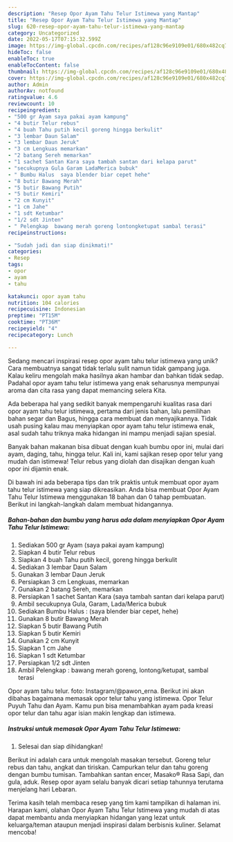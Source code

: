 ```yaml
---
description: "Resep Opor Ayam Tahu Telur Istimewa yang Mantap"
title: "Resep Opor Ayam Tahu Telur Istimewa yang Mantap"
slug: 620-resep-opor-ayam-tahu-telur-istimewa-yang-mantap
category: Uncategorized
date: 2022-05-17T07:15:32.599Z
image: https://img-global.cpcdn.com/recipes/af128c96e9109e01/680x482cq70/opor-ayam-tahu-telur-istimewa-foto-resep-utama.jpg
hideToc: false
enableToc: true
enableTocContent: false
thumbnail: https://img-global.cpcdn.com/recipes/af128c96e9109e01/680x482cq70/opor-ayam-tahu-telur-istimewa-foto-resep-utama.jpg
cover: https://img-global.cpcdn.com/recipes/af128c96e9109e01/680x482cq70/opor-ayam-tahu-telur-istimewa-foto-resep-utama.jpg
author: Admin
authorAv: notfound
ratingvalue: 4.6
reviewcount: 10
recipeingredient:
- "500 gr Ayam saya pakai ayam kampung"
- "4 butir Telur rebus"
- "4 buah Tahu putih kecil goreng hingga berkulit"
- "3 lembar Daun Salam"
- "3 lembar Daun Jeruk"
- "3 cm Lengkuas memarkan"
- "2 batang Sereh memarkan"
- "1 sachet Santan Kara saya tambah santan dari kelapa parut"
- "secukupnya Gula Garam LadaMerica bubuk"
- " Bumbu Halus  saya blender biar cepet hehe"
- "8 butir Bawang Merah"
- "5 butir Bawang Putih"
- "5 butir Kemiri"
- "2 cm Kunyit"
- "1 cm Jahe"
- "1 sdt Ketumbar"
- "1/2 sdt Jinten"
- " Pelengkap  bawang merah goreng lontongketupat sambal terasi"
recipeinstructions:

- "Sudah jadi dan siap dinikmati!"
categories:
- Resep
tags:
- opor
- ayam
- tahu

katakunci: opor ayam tahu 
nutrition: 104 calories
recipecuisine: Indonesian
preptime: "PT15M"
cooktime: "PT36M"
recipeyield: "4"
recipecategory: Lunch

---
```





Sedang mencari inspirasi resep opor ayam tahu telur istimewa yang unik? Cara membuatnya sangat tidak terlalu sulit namun tidak gampang juga. Kalau keliru mengolah maka hasilnya akan hambar dan bahkan tidak sedap. Padahal opor ayam tahu telur istimewa yang enak seharusnya mempunyai aroma dan cita rasa yang dapat memancing selera Kita.





Ada beberapa hal yang sedikit banyak mempengaruhi kualitas rasa dari opor ayam tahu telur istimewa, pertama dari jenis bahan, lalu pemilihan bahan segar dan Bagus, hingga cara membuat dan menyajikannya. Tidak usah pusing kalau mau menyiapkan opor ayam tahu telur istimewa enak,      asal sudah tahu triknya maka hidangan ini mampu menjadi sajian spesial.














Banyak bahan makanan bisa dibuat dengan kuah bumbu opor ini, mulai dari ayam, daging, tahu, hingga telur. Kali ini, kami sajikan resep opor telur yang mudah dan istimewa! Telur rebus yang diolah dan disajikan dengan kuah opor ini dijamin enak.






Di bawah ini ada beberapa tips dan trik praktis untuk membuat opor ayam tahu telur istimewa yang siap dikreasikan. Anda bisa membuat Opor Ayam Tahu Telur Istimewa menggunakan 18 bahan dan 0 tahap pembuatan. Berikut ini langkah-langkah dalam membuat hidangannya.

<!--inarticleads1-->

##### Bahan-bahan dan bumbu yang harus ada dalam menyiapkan Opor Ayam Tahu Telur Istimewa:

1. Sediakan 500 gr Ayam (saya pakai ayam kampung)
1. Siapkan 4 butir Telur rebus
1. Siapkan 4 buah Tahu putih kecil, goreng hingga berkulit
1. Sediakan 3 lembar Daun Salam
1. Gunakan 3 lembar Daun Jeruk
1. Persiapkan 3 cm Lengkuas, memarkan
1. Gunakan 2 batang Sereh, memarkan
1. Persiapkan 1 sachet Santan Kara (saya tambah santan dari kelapa parut)
1. Ambil secukupnya Gula, Garam, Lada/Merica bubuk
1. Sediakan  Bumbu Halus : (saya blender biar cepet, hehe)
1. Gunakan 8 butir Bawang Merah
1. Siapkan 5 butir Bawang Putih
1. Siapkan 5 butir Kemiri
1. Gunakan 2 cm Kunyit
1. Siapkan 1 cm Jahe
1. Siapkan 1 sdt Ketumbar
1. Persiapkan 1/2 sdt Jinten
1. Ambil  Pelengkap : bawang merah goreng, lontong/ketupat, sambal terasi


Opor ayam tahu telur. foto: Instagram/@pawon_erna. Berikut ini akan dibahas bagaimana memasak opor telur tahu yang istimewa. Opor Telur Puyuh Tahu dan Ayam. Kamu pun bisa menambahkan ayam pada kreasi opor telur dan tahu agar isian makin lengkap dan istimewa. 

<!--inarticleads2-->

##### Instruksi untuk memasak Opor Ayam Tahu Telur Istimewa:


1. Selesai dan siap dihidangkan!

Berikut ini adalah cara untuk mengolah masakan tersebut. Goreng telur rebus dan tahu, angkat dan tiriskan. Campurkan telur dan tahu goreng dengan bumbu tumisan. Tambahkan santan encer, Masako® Rasa Sapi, dan gula, aduk. Resep opor ayam selalu banyak dicari setiap tahunnya terutama menjelang hari Lebaran. 

Terima kasih telah membaca resep yang tim kami tampilkan di halaman ini. Harapan kami, olahan Opor Ayam Tahu Telur Istimewa yang mudah di atas dapat membantu anda menyiapkan hidangan yang lezat untuk keluarga/teman ataupun menjadi inspirasi dalam berbisnis kuliner. Selamat mencoba!
